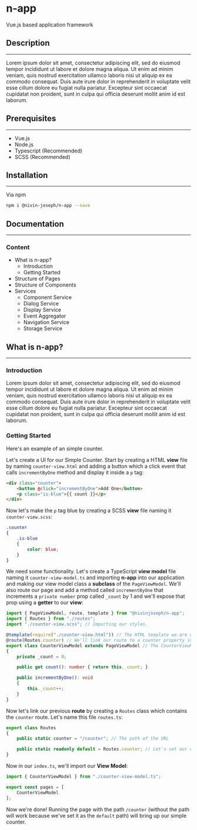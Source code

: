 # **n-app**

Vue.js based application framework

## **Description**

---

Lorem ipsum dolor sit amet, consectetur adipiscing elit, sed do eiusmod tempor incididunt ut labore et dolore magna aliqua. Ut enim ad minim veniam, quis nostrud exercitation ullamco laboris nisi ut aliquip ex ea commodo consequat. Duis aute irure dolor in reprehenderit in voluptate velit esse cillum dolore eu fugiat nulla pariatur. Excepteur sint occaecat cupidatat non proident, sunt in culpa qui officia deserunt mollit anim id est laborum.

## **Prerequisites**

---

- Vue.js
- Node.js
- Typescript (Recommended)
- SCSS (Recommended)

## **Installation**

---

Via npm

```bash
npm i @nivin-joseph/n-app --save
```

## **Documentation**

---

### **Content**

- What is n-app?
  - Introduction
  - Getting Started
- Structure of Pages
- Structure of Components
- Services
  - Component Service
  - Dialog Service
  - Display Service
  - Event Aggregator
  - Navigation Service
  - Storage Service

## What is n-app?

---

### **Introduction**

Lorem ipsum dolor sit amet, consectetur adipiscing elit, sed do eiusmod tempor incididunt ut labore et dolore magna aliqua. Ut enim ad minim veniam, quis nostrud exercitation ullamco laboris nisi ut aliquip ex ea commodo consequat. Duis aute irure dolor in reprehenderit in voluptate velit esse cillum dolore eu fugiat nulla pariatur. Excepteur sint occaecat cupidatat non proident, sunt in culpa qui officia deserunt mollit anim id est laborum.

### **Getting Started**

Here's an example of an simple counter.  

Let's create a UI for our Simple Counter. Start by creating a HTML **view** file by naming `counter-view.html` and adding a button which a click event that calls `incrementByOne` method and display it inside a `p` tag:

```html
<div class="counter">
    <button @click="incrementByOne">Add One</button>
    <p class="is-blue">{{ count }}</p>
</div>
```

Now let's make the `p` tag blue by creating a SCSS **view** file naming it `counter-view.scss`:

```scss
.counter
{
    .is-blue
    {
        color: blue;
    }
}
```

We need some functionality. Let's create a TypeScript **view model** file naming it `counter-view-model.ts` and importing **n-app** into our application and making our view model class a **subclass** of the `PageViewModel`. We'll also route our page and add a method called `incrementByOne` that increments a `private number` prop called `_count` by 1 and we'll expose that prop using a **getter** to our **view**:

```typescript
import { PageViewModel, route, template } from "@nivinjoseph/n-app";
import { Routes } from "./routes";
import "./counter-view.scss"; // Importing our styles.

@template(require("./counter-view.html")) // The HTML template we are using.
@route(Routes.counter) // We'll link our route to a counter property in the Routes class, more on this below.
export class CounterViewModel extends PageViewModel // The CounterViewModel is a subclass of PageViewModel.
{
    private _count = 0;

    public get count(): number { return this._count; }

    public incrementByOne(): void
    {
        this._count++;
    }
}
```

Now let's link our previous **route** by creating a `Routes` class which contains the `counter` route. Let's name this file `routes.ts`:

```typescript
export class Routes
{
    public static counter = "/counter"; // The path of the URL

    public static readonly default = Routes.counter; // Let's set our default path to our counter page.
}
```

Now in our `index.ts`, we'll import our **View Model**:

```typescript
import { CounterViewModel } from "./counter-view-model.ts";

export const pages = [
    CounterViewModel
];
```

Now we're done! Running the page with the path `/counter` (without the path will work because we've set it as the `default` path) will bring up our simple counter.


<!-- - What is n-app?
  - Introduction
  - Getting Started
- Page Structure
- Component Structure
- Services
  - Component Service
  - Dialog Service
  - Display Service
  - Event Aggregator
  - Navigation Service
  - Storage Service -->

